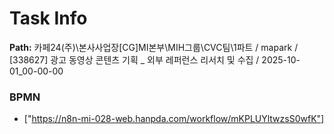 # Task Info

**Path:** 카페24(주)\본사사업장\[CG]MI본부\MIH그룹\CVC팀\1파트 / mapark / [338627] 광고 동영상 콘텐츠 기획 _ 외부 레퍼런스 리서치 및 수집 / 2025-10-01_00-00-00

### BPMN
- ["https://n8n-mi-028-web.hanpda.com/workflow/mKPLUYltwzsS0wfK"]

